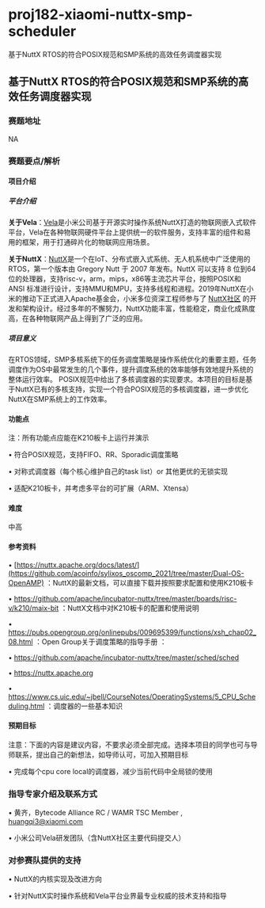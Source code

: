 # proj182-xiaomi-nuttx-smp-scheduler
基于NuttX RTOS的符合POSIX规范和SMP系统的高效任务调度器实现


## 基于NuttX RTOS的符合POSIX规范和SMP系统的高效任务调度器实现

### 赛题地址

NA

### 赛题要点/解析

#### 项目介绍

##### 平台介绍

**关于Vela**：[Vela](https://iot.mi.com/vela)是小米公司基于开源实时操作系统NuttX打造的物联网嵌入式软件平台，Vela在各种物联网硬件平台上提供统一的软件服务，支持丰富的组件和易用的框架，用于打通碎片化的物联网应用场景。

**关于NuttX**：[NuttX](https://nuttx.apache.org/docs/latest/)是一个在IoT、分布式嵌入式系统、无人机系统中广泛使用的RTOS，第一个版本由 Gregory Nutt 于 2007 年发布。NuttX 可以支持 8 位到64位的处理器，支持risc-v，arm，mips，x86等主流芯片平台，按照POSIX和 ANSI 标准进行设计，支持MMU和MPU，支持多线程和进程。2019年NuttX在小米的推动下正式进入Apache基金会，小米多位资深工程师参与了 [NuttX社区](https://github.com/apache/incubator-nuttx) 的开发和架构设计。经过多年的不懈努力，NuttX功能丰富，性能稳定，商业化成熟度高，在各种物联网产品上得到了广泛的应用。

##### 项目意义

在RTOS领域，SMP多核系统下的任务调度策略是操作系统优化的重要主题，任务调度作为OS中最常发生的几个事件，提升调度系统的效率能够有效地提升系统的整体运行效率。 POSIX规范中给出了多核调度器的实现要求。本项目的目标是基于NuttX已有的多核支持，实现一个符合POSIX规范的多核调度器，进一步优化NuttX在SMP系统上的工作效率。

#### 功能点

注：所有功能点应能在K210板卡上运行并演示

• 符合POSIX规范，支持FIFO、RR、Sporadic调度策略

• 对称式调度器（每个核心维护自己的task list）or 其他更优的无锁实现

• 适配K210板卡，并考虑多平台的可扩展（ARM、Xtensa）

#### 难度

中高

#### 参考资料

• [https://nuttx.apache.org/docs/latest/](https://github.com/acoinfo/sylixos_oscomp_2021/tree/master/Dual-OS-OpenAMP) ：NuttX的最新文档，可以直接下载并按照要求配置和使用K210板卡

• https://github.com/apache/incubator-nuttx/tree/master/boards/risc-v/k210/maix-bit ：NuttX文档中对K210板卡的配置和使用说明

• https://pubs.opengroup.org/onlinepubs/009695399/functions/xsh_chap02_08.html ：Open Group关于调度策略的指导手册 ：

• https://github.com/apache/incubator-nuttx/tree/master/sched/sched

• https://nuttx.apache.org

• https://www.cs.uic.edu/~jbell/CourseNotes/OperatingSystems/5_CPU_Scheduling.html ：调度器的一些基本知识

#### 预期目标

注意：下面的内容是建议内容，不要求必须全部完成。选择本项目的同学也可与导师联系，提出自己的新想法，如导师认可，可加入预期目标

• 完成每个cpu core local的调度器，减少当前代码中全局锁的使用

### 指导专家介绍及联系方式

• 黄齐，Bytecode Alliance RC / WAMR TSC Member , huangqi3@xiaomi.com

• 小米公司Vela研发团队（含NuttX社区主要代码提交人）

### 对参赛队提供的支持

• NuttX的内核实现及改进方向

• 针对NuttX实时操作系统和Vela平台业界最专业权威的技术支持和指导
